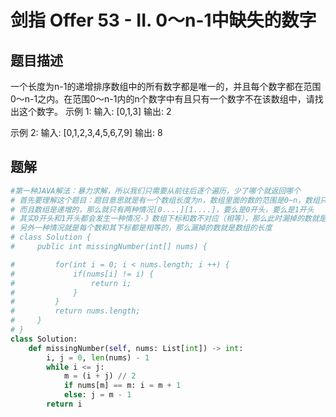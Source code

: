 # 剑指 Offer 53 - II. 0～n-1中缺失的数字
## 题目描述
一个长度为n-1的递增排序数组中的所有数字都是唯一的，并且每个数字都在范围0～n-1之内。在范围0～n-1内的n个数字中有且只有一个数字不在该数组中，请找出这个数字。
示例 1:
输入: [0,1,3]
输出: 2

示例 2:
输入: [0,1,2,3,4,5,6,7,9]
输出: 8
## 题解
```python
#第一种JAVA解法：暴力求解，所以我们只需要从前往后逐个遍历，少了哪个就返回哪个
# 首先要理解这个题目：题目意思就是有一个数组长度为n，数组里面的数的范围是0~n，数组只能存储n个数，但是数字确有n+1个，所以肯定有一个漏掉的
# 而且数组是递增的，那么就只有两种情况[0....][1....]，要么是0开头，要么是1开头
# 其实0开头和1开头都会发生一种情况-》数组下标和数不对应（相等），那么此时漏掉的数就是下标
# 另外一种情况就是每个数和其下标都是相等的，那么漏掉的数就是数组的长度
# class Solution {
#     public int missingNumber(int[] nums) {

#         for(int i = 0; i < nums.length; i ++) {
#             if(nums[i] != i) {
#                 return i;
#             }
#         }
#         return nums.length;
#     }
# }
class Solution:
    def missingNumber(self, nums: List[int]) -> int:
        i, j = 0, len(nums) - 1
        while i <= j:
            m = (i + j) // 2
            if nums[m] == m: i = m + 1
            else: j = m - 1
        return i
       
```
